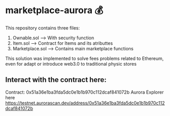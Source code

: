 # marketplace-aurora 💰

This repository contains three files:

1. Ownable.sol --> With security function
2. Item.sol --> Contract for Items and its atributtes
3. Marketplace.sol --> Contains main marketplace functions 

This solution was implemented to solve fees problems related to Ethereum, even for adapt or introduce web3.0 to traditional physic stores

## Interact with the contract here: 

Contract: 0x51a36e1ba3fda5dc0e1b1b970c112dcaf841072b
Aurora Explorer here https://testnet.aurorascan.dev/address/0x51a36e1ba3fda5dc0e1b1b970c112dcaf841072b
